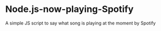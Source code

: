# Node.js-now-playing-Spotify
A simple JS script to say what song is playing at the moment by Spotify
